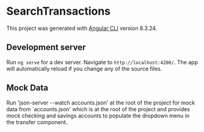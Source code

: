 # SearchTransactions

This project was generated with [Angular CLI](https://github.com/angular/angular-cli) version 8.3.24.

## Development server

Run `ng serve` for a dev server. Navigate to `http://localhost:4200/`. The app will automatically reload if you change any of the source files.

## Mock Data

Run 'json-server --watch accounts.json' at the root of the project for mock data from `accounts.json' which is at the root of the project and provides mock checking and savings accounts to populate the dropdown menu in the transfer component.
